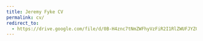 ```yaml
---
title: Jeremy Fyke CV
permalink: cv/
redirect_to:
  - https://drive.google.com/file/d/0B-H4znc7tNmZWFhyVzFiR2I1RlZWUFJYZGtMLUZhNVd3Uk8w/view?usp=sharing
---
```

